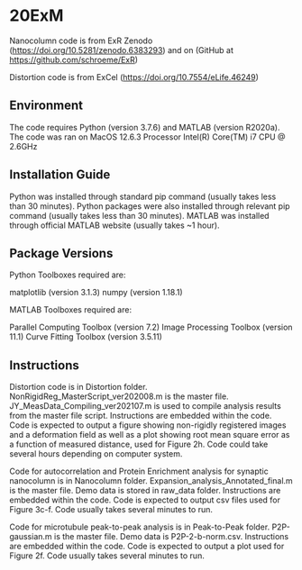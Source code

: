 # 20ExM

Nanocolumn code is from ExR Zenodo (https://doi.org/10.5281/zenodo.6383293) and on (GitHub at https://github.com/schroeme/ExR)

Distortion code is from ExCel (https://doi.org/10.7554/eLife.46249) 

## Environment

The code requires Python (version 3.7.6) and MATLAB (version R2020a). The code was ran on MacOS 12.6.3 Processor Intel(R) Core(TM) i7 CPU @ 2.6GHz

## Installation Guide

Python was installed through standard pip command (usually takes less than 30 minutes). Python packages were also installed through relevant pip command (usually takes less than 30 minutes). 
MATLAB was installed through official MATLAB website (usually takes ~1 hour). 

## Package Versions

Python Toolboxes required are:

matplotlib (version 3.1.3)
numpy (version 1.18.1)

MATLAB Toolboxes required are:

Parallel Computing Toolbox (version 7.2)
Image Processing Toolbox (version 11.1)
Curve Fitting Toolbox (version 3.5.11)

## Instructions

Distortion code is in Distortion folder. NonRigidReg_MasterScript_ver202008.m is the master file. JY_MeasData_Compiling_ver202107.m is used to compile analysis results from the master file script. 
Instructions are embedded within the code. Code is expected to output a figure showing non-rigidly registered images and a deformation field as well as a plot showing root mean square error as a function of measured distance, used for Figure 2h. Code could take several hours depending on computer system. 

Code for autocorrelation and Protein Enrichment analysis for synaptic nanocolumn is in Nanocolumn folder. Expansion_analysis_Annotated_final.m is the master file. Demo data is stored in raw_data folder. 
Instructions are embedded within the code. Code is expected to output csv files used for Figure 3c-f. Code usually takes several minutes to run. 

Code for microtubule peak-to-peak analysis is in Peak-to-Peak folder. P2P-gaussian.m is the master file. Demo data is P2P-2-b-norm.csv. 
Instructions are embedded within the code. Code is expected to output a plot used for Figure 2f. Code usually takes several minutes to run. 
